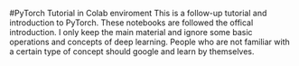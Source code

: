 #PyTorch Tutorial in Colab enviroment
This is a follow-up tutorial and introduction to PyTorch. These notebooks are followed the offical introduction. I only keep the main material and ignore some basic operations and concepts of deep learning. People who are not familiar with a certain type of concept should google and learn by themselves.
